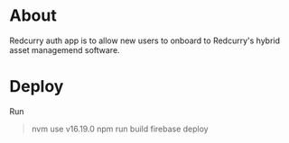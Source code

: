 # About
Redcurry auth app is to allow new users to onboard to Redcurry's hybrid asset managemend software.

# Deploy
Run 
> nvm use v16.19.0
> npm run build
> firebase deploy